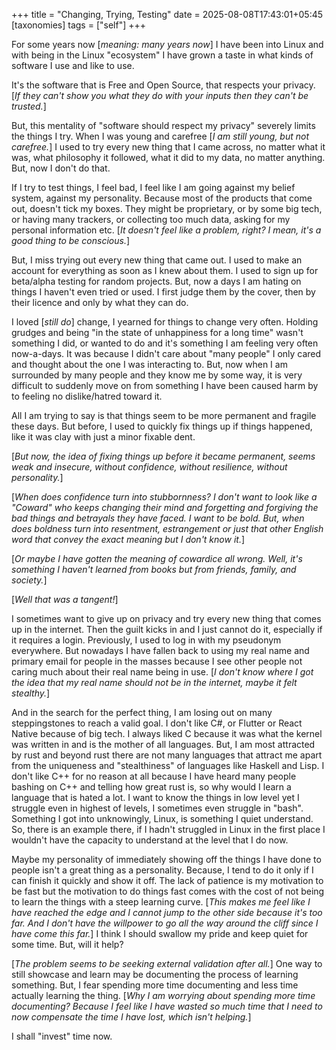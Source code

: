 +++
title = "Changing, Trying, Testing"
date = 2025-08-08T17:43:01+05:45
[taxonomies]
tags = ["self"]
+++
<!-- Creation, Consumption -->

For some years now [_meaning: many years now_] I have been into Linux and with being in the Linux "ecosystem" I have grown a taste in what kinds of software I use and like to use.

It's the software that is Free and Open Source, that respects your privacy. [_If they can't show you what they do with your inputs then they can't be trusted._]

But, this mentality of "software should respect my privacy" severely limits the things I try. When I was young and carefree [_I am still young, but not carefree._] I used to try every new thing that I came across, no matter what it was, what philosophy it followed, what it did to my data, no matter anything. But, now I don't do that.

If I try to test things, I feel bad, I feel like I am going against my belief system, against my personality. Because most of the products that come out, doesn't tick my boxes.
They might be proprietary, or by some big tech, or having many trackers, or collecting too much data, asking for my personal information etc. [_It doesn't feel like a problem, right? I mean, it's a good thing to be conscious._]

But, I miss trying out every new thing that came out. I used to make an account for everything as soon as I knew about them. I used to sign up for beta/alpha testing for random projects. But, now a days I am hating on things I haven't even tried or used. I first judge them by the cover, then by their licence and only by what they can do.

I loved [_still do_] change, I yearned for things to change very often. Holding grudges and being "in the state of unhappiness for a long time" wasn't something I did, or wanted to do and it's something I am feeling very often now-a-days. It was because I didn't care about "many people" I only cared and thought about the one I was interacting to. But, now when I am surrounded by many people and they know me by some way, it is very difficult to suddenly move on from something I have been caused harm by to feeling no dislike/hatred toward it. 

All I am trying to say is that things seem to be more permanent and fragile these days. But before, I used to quickly fix things up if things happened, like it was clay with just a minor fixable dent.

[_But now, the idea of fixing things up before it became permanent, seems weak and insecure, without confidence, without resilience, without personality._]

[_When does confidence turn into stubbornness? I don't want to look like a "Coward" who keeps changing their mind and forgetting and forgiving the bad things and betrayals they have faced. I want to be bold. But, when does boldness turn into resentment, estrangement or just that other English word that convey the exact meaning but I don't know it._]

[_Or maybe I have gotten the meaning of cowardice all wrong. Well, it's something I haven't learned from books but from friends, family, and society._]

[_Well that was a tangent!_]

I sometimes want to give up on privacy and try every new thing that comes up in the internet. Then the guilt kicks in and I just cannot do it, especially if it requires a login. Previously, I used to log in with my pseudonym everywhere. But nowadays I have fallen back to using my real name and primary email for people in the masses because I see other people not caring much about their real name being in use. [_I don't know where I got the idea that my real name should not be in the internet, maybe it felt stealthy._]

And in the search for the perfect thing, I am losing out on many steppingstones to reach a valid goal.
I don't like C#, or Flutter or React Native because of big tech. I always liked C because it was what the kernel was written in and is the mother of all languages.
But, I am most attracted by rust and beyond rust there are not many languages that attract me apart from the uniqueness and "stealthiness" of languages like Haskell and Lisp.
I don't like C++ for no reason at all because I have heard many people bashing on C++ and telling how great rust is, so why would I learn a language that is hated a lot.
I want to know the things in low level yet I struggle even in highest of levels, I sometimes even struggle in "bash".
Something I got into unknowingly, Linux, is something I quiet understand. So, there is an example there, if I hadn't struggled in Linux in the first place I wouldn't have the capacity to understand at the level that I do now. 

Maybe my personality of immediately showing off the things I have done to people isn't a great thing as a personality. Because, I tend to do it only if I can finish it quickly and show it off. The lack of patience is my motivation to be fast but the motivation to do things fast comes with the cost of not being to learn the things with a steep learning curve.
[_This makes me feel like I have reached the edge and I cannot jump to the other side because it's too far. And I don't have the willpower to go all the way around the cliff since I have come this far._] I think I should swallow my pride and keep quiet for some time. But, will it help? 

[_The problem seems to be seeking external validation after all._] One way to still showcase and learn may be documenting the process of learning something. But, I fear spending more time documenting and less time actually learning the thing. [_Why I am worrying about spending more time documenting? Because I feel like I have wasted so much time that I need to now compensate the time I have lost, which isn't helping._] 

I shall "invest" time now.
